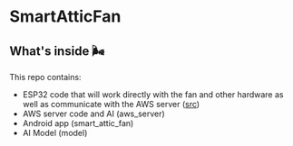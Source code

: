 # SmartAtticFan

## What's inside 🌬️
This repo contains:
  - ESP32 code that will work directly with the fan and other hardware as well as communicate with the AWS server ([src]([https://github.com/markozdemir/SmartAtticFan/tree/main/src]))
  - AWS server code and AI (aws_server)
  - Android app (smart_attic_fan)
  - AI Model (model)
